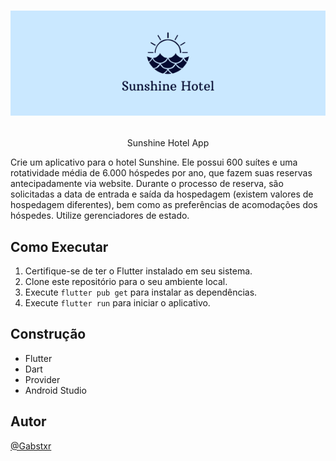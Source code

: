 # <p align="center"><img src="assets/images/header_sunshine_hotel.png" alt="Sunshine Hotel"></p>

<p align="center">Sunshine Hotel App</p>

Crie um aplicativo para o hotel Sunshine. Ele possui 600 suítes e uma rotatividade média de 6.000 hóspedes por ano, que fazem suas reservas antecipadamente via website. Durante o processo de reserva, são solicitadas a data de entrada e saída da hospedagem (existem valores de hospedagem diferentes), bem como as preferências de acomodações dos hóspedes. Utilize gerenciadores de estado.

## Como Executar

1. Certifique-se de ter o Flutter instalado em seu sistema.
2. Clone este repositório para o seu ambiente local.
3. Execute `flutter pub get` para instalar as dependências.
4. Execute `flutter run` para iniciar o aplicativo.

## Construção
- Flutter
- Dart
- Provider
- Android Studio 
## Autor

[@Gabstxr](https://github.com/gabstxr)
